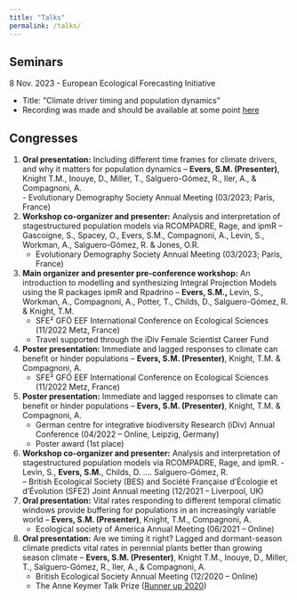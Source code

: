 ```yaml
---
title: "Talks"
permalink: /talks/
---
```


## Seminars
8 Nov. 2023 - European Ecological Forecasting Initiative
- Title: "Climate driver timing and population dynamics"
- Recording was made and should be available at some point [here](https://ecoforecast.org/workshops/webinars/#european-seminar)

## Congresses
1.    **Oral presentation:** Including different time frames for climate drivers, and why it matters for population dynamics – **Evers, S.M. (Presenter)**, Knight T.M., Inouye, D., Miller, T., Salguero-Gómez, R., Iler, A., & Compagnoni, A.   
    - Evolutionary Demography Society Annual Meeting (03/2023; Paris, France)
2. **Workshop co-organizer and presenter:** Analysis and interpretation of stagestructured
population models via RCOMPADRE, Rage, and ipmR – Gascoigne, S.,
Spacey, O., Evers, S.M., Compagnoni, A., Levin, S., Workman, A., Salguero-Gómez,
R. & Jones, O.R. 
    - Evolutionary Demography Society Annual Meeting (03/2023; Paris, France)
3. **Main organizer and presenter pre-conference workshop:** An introduction to
modelling and synthesizing Integral Projection Models using the R packages ipmR
and Rpadrino – **Evers, S.M.,** Levin, S., Workman, A., Compagnoni, A., Potter, T.,
Childs, D., Salguero-Gómez, R. & Knight, T.M. 
    - SFE² GFÖ EEF International Conference on Ecological Sciences (11/2022 Metz, France) 
    - Travel supported through the iDiv Female Scientist Career Fund
4. **Poster presentation:** Immediate and lagged responses to climate can benefit or
hinder populations – **Evers, S.M. (Presenter)**, Knight, T.M. & Compagnoni, A.
    - SFE² GFÖ EEF International Conference on Ecological Sciences (11/2022 Metz, France)
5. **Poster presentation:** Immediate and lagged responses to climate can benefit or
hinder populations – **Evers, S.M. (Presenter)**, Knight, T.M. & Compagnoni, A.
    - German centre for integrative biodiversity Research (iDiv) Annual Conference (04/2022 – Online, Leipzig, Germany) 
    - Poster award (1st place)
6. **Workshop co-organizer and presenter:** Analysis and interpretation of stagestructured population models via RCOMPADRE, Rage, and ipmR. - Levin, S., **Evers,
S.M.**, Childs, D. …. Salguero-Gómez, R.  
    – British Ecological Society (BES) and Société Française d’Écologie et d’Évolution (SFE2) Joint Annual meeting (12/2021 – Liverpool, UK)
7. **Oral presentation:** Vital rates responding to different temporal climatic windows provide buffering for populations in an increasingly variable world – **Evers, S.M. (Presenter)**, Knight, T.M., Compagnoni, A.
    - Ecological society of America Annual Meeting (06/2021 – Online)
8. **Oral presentation:** Are we timing it right? Lagged and dormant-season climate
predicts vital rates in perennial plants better than growing season climate – **Evers,
S.M. (Presenter)**, Knight T.M., Inouye, D., Miller, T., Salguero-Gómez, R., Iler, A., & Compagnoni, A. 
    - British Ecological Society Annual Meeting (12/2020 – Online) 
    - The Anne Keymer Talk Prize ([Runner up 2020](https://www.britishecologicalsociety.org/membership-community/honours-awards-and-prizes/anne-keymer-prize/))
